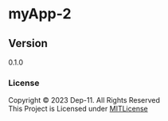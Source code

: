 # myApp-2

## Version

0.1.0

### License
Copyright &copy; 2023 Dep-11. All Rights Reserved <br>
This Project is Licensed under [MITLicense](License.txt)